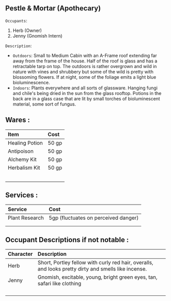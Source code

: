 ## Pestle & Mortar (Apothecary)

`Occupants`:
1. Herb (Owner)
1. Jenny (Gnomish Intern)

`Description`: 
- `Outdoors`: Small to Medium Cabin with an A-Frame roof extending far away from the frame of the house. Half of the roof is glass and has a retractable tarp on top. The outdoors is rather overgrown and wild in nature with vines and shrubbery but some of the wild is pretty with blossoming flowers. If at night, some of the foliage emits a light blue bioluminescence.
- `Indoors`: Plants everywhere and all sorts of glassware. Hanging fungi and chile's being dried in the sun from the glass rooftop. Potions in the back are in a glass case that are lit by small torches of bioluminescent material, some sort of fungus. 

## Wares : 

| Item     | Cost |
| :-- | :---- |
| Healing Potion | 50 gp|
| Antipoison  | 50 gp|
| Alchemy Kit  | 50 gp|
| Herbalism Kit  | 50 gp|
|    | |
|    | |
|    | |
|    | |
|    | |

## Services : 
| Service    | Cost |
| :-- | :---- |
| Plant Research | 5gp (fluctuates on perceived danger) |
|    | |
|    | |

## Occupant Descriptions if not notable :
| Character | Description |
| :-- | :---- |
| Herb | Short, Portley fellow with curly red hair, overalls, and looks pretty dirty and smells like incense. |
| Jenny  | Gnomish, excitable, young, bright green eyes, tan, safari like clothing |
|    | |
|    | |
|    | |
|    | |